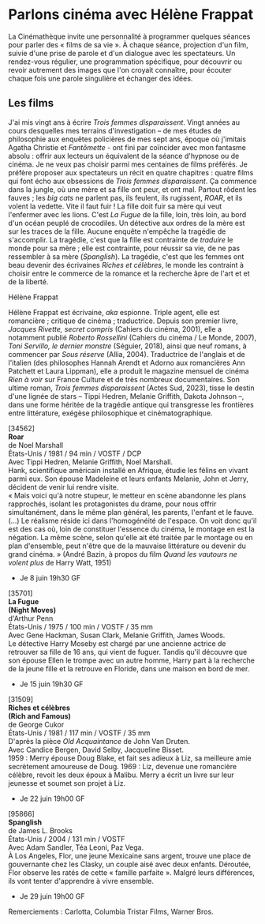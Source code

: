 # Parlons cinéma avec Hélène Frappat

La Cinémathèque invite une personnalité à programmer quelques séances pour parler des « films de sa vie ». À chaque séance, projection d'un film, suivie d'une prise de parole et d'un dialogue avec les spectateurs. Un rendez-vous régulier, une programmation spécifique, pour découvrir ou revoir autrement des images que l'on croyait connaître, pour écouter chaque fois une parole singulière et échanger des idées.

## Les films

J'ai mis vingt ans à écrire _Trois femmes disparaissent_. Vingt années au cours desquelles mes terrains d'investigation – de mes études de philosophie aux enquêtes policières de mes sept ans, époque où j'imitais Agatha Christie et _Fantômette_ - ont fini par coïncider avec mon fantasme absolu : offrir aux lecteurs un équivalent de la séance d'hypnose ou de cinéma.
Je ne veux pas choisir parmi mes centaines de films préférés. Je préfère proposer aux spectateurs un récit en quatre chapitres : quatre films qui font écho aux obsessions de _Trois femmes disparaissent_.
Ça commence dans la jungle, où une mère et sa fille ont peur, et ont mal. Partout rôdent les fauves ; les _big cats_ ne parlent pas, ils feulent, ils rugissent, _ROAR_, et ils volent la vedette.
Vite il faut fuir ! La fille doit fuir sa mère qui veut l'enfermer avec les lions. C'est _La Fugue_ de la fille, loin, très loin, au bord d'un océan peuplé de crocodiles. Un détective aux ordres de la mère est sur les traces de la fille. Aucune enquête n'empêche la tragédie de s'accomplir.
La tragédie, c'est que la fille est contrainte de _traduire_ le monde pour sa mère ; elle est contrainte, pour réussir sa vie, de ne pas ressembler à sa mère (_Spanglish_).
La tragédie, c'est que les femmes ont beau devenir des écrivaines _Riches et célèbres_, le monde les contraint à choisir entre le commerce de la romance et la recherche âpre de l'art et et de la liberté.

Hélène Frappat

Hélène Frappat est écrivaine, _aka_ espionne. Triple agent, elle est romancière ; critique de cinéma ; traductrice. Depuis son premier livre, _Jacques Rivette, secret compris_ (Cahiers du cinéma, 2001), elle a notamment publié _Roberto Rossellini_ (Cahiers du cinéma / Le Monde, 2007), _Toni Servillo, le dernier monstre_ (Séguier, 2018), ainsi que neuf romans, à commencer par _Sous réserve_ (Allia, 2004). Traductrice de l'anglais et de l'italien (des philosophes Hannah Arendt et Adorno aux romancières Ann Patchett et Laura Lippman), elle a produit le magazine mensuel de cinéma _Rien à voir_ sur France Culture et de très nombreux documentaires. Son ultime roman, _Trois femmes disparaissent_ (Actes Sud, 2023), tisse le destin d'une lignée de stars – Tippi Hedren, Melanie Griffith, Dakota Johnson –, dans une forme héritée de la tragédie antique qui transgresse les frontières entre littérature, exégèse philosophique et cinématographique.

[34562]  
**Roar**  
de Noel Marshall  
États-Unis / 1981 / 94 min / VOSTF / DCP  
Avec Tippi Hedren, Melanie Griffith, Noel Marshall.  
Hank, scientifique américain installé en Afrique, étudie les félins en vivant parmi eux. Son épouse Madeleine et leurs enfants Melanie, John et Jerry, décident de venir lui rendre visite.  
« Mais voici qu'à notre stupeur, le metteur en scène abandonne les plans rapprochés, isolant les protagonistes du drame, pour nous offrir simultanément, dans le même plan général, les parents, l'enfant et le fauve. (...) Le réalisme réside ici dans l'homogénéité de l'espace. On voit donc qu'il est des cas où, loin de constituer l'essence du cinéma, le montage en est la négation. La même scène, selon qu'elle ait été traitée par le montage ou en plan d'ensemble, peut n'être que de la mauvaise littérature ou devenir du grand cinéma. » (André Bazin, à propos du film _Quand les vautours ne volent plus_ de Harry Watt, 1951)

- Je 8 juin 19h30 GF

[35701]  
**La Fugue**  
**(Night Moves)**  
d'Arthur Penn  
États-Unis / 1975 / 100 min / VOSTF / 35 mm  
Avec Gene Hackman, Susan Clark, Melanie Griffith, James Woods.  
Le détective Harry Moseby est chargé par une ancienne actrice de retrouver sa fille de 16 ans, qui vient de fuguer. Tandis qu'il découvre que son épouse Ellen le trompe avec un autre homme, Harry part à la recherche de la jeune fille et la retrouve en Floride, dans une maison en bord de mer.

- Je 15 juin 19h30 GF

[31509]  
**Riches et célèbres**  
**(Rich and Famous)**  
de George Cukor  
États-Unis / 1981 / 117 min / VOSTF / 35 mm  
D'après la pièce _Old Acquaintance_ de John Van Druten.  
Avec Candice Bergen, David Selby, Jacqueline Bisset.  
1959 : Merry épouse Doug Blake, et fait ses adieux à Liz, sa meilleure amie secrètement amoureuse de Doug. 1969 : Liz, devenue une romancière célèbre, revoit les deux époux à Malibu. Merry a écrit un livre sur leur jeunesse et soumet son projet à Liz.

- Je 22 juin 19h00 GF

[95866]  
**Spanglish**  
de James L. Brooks  
États-Unis / 2004 / 131 min / VOSTF  
Avec Adam Sandler, Téa Leoni, Paz Vega.  
À Los Angeles, Flor, une jeune Mexicaine sans argent, trouve une place de gouvernante chez les Clasky, un couple aisé avec deux enfants. Déroutée, Flor observe les ratés de cette « famille parfaite ». Malgré leurs différences, ils vont tenter d'apprendre à vivre ensemble.

- Je 29 juin 19h00 GF

Remerciements : Carlotta, Columbia Tristar Films, Warner Bros.
